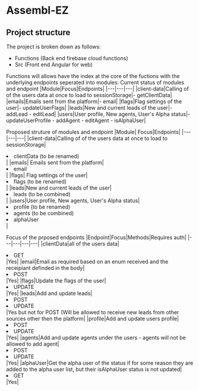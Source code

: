 # Assembl-EZ

## Project structure

The project is broken down as follows:

- Functions (Back end firebase cloud functions)
- Src (Front end Angular for web)

Functions will allows have the index at the core of the fuctions with the underlying endpoints seperated into modules:
Current status of modules and endpoint
|Module|Focus|Endpoints|
|---|---|---|
|client-data|Calling of of the users data at once to load to sessionStorage|- getClientData|
|emails|Emails sent from the platform|- email|
|flags|Flag settings of the user|- updateUserFlags|
|leads|New and current leads of the user|- addLead - editLead|
|users|User profile, New agents, User's Alpha status|- updateUserProfile - addAgent - editAgent - isAlphaUser|

Proposed struture of modules and endpoint
|Module| Focus|Endpoints|
|---|---|---|
|client-data|Calling of of the users data at once to load to sessionStorage|<li>clientData (to be renamed)</li>|
|emails| Emails sent from the platform|<li>email</li>|
|flags| Flag settings of the user|<li>flags (to be renamed)</li>|
|leads|New and current leads of the user|<li>leads (to be combined)</li>|
|users|User profile, New agents, User's Alpha status|<li>profile (to be renamed)</li> <li>agents (to be combined)</li><li>alphaUser</li>|

Focus of the prposed endpoints
|Endpoint|Focus|Methods|Requires auth|
|---|---|---|---|
|clientData|all of the users data|<li>GET</li>|Yes|
|email|Email as required based on an enum received and the receipiant definded in the body|<li>POST</li>|Yes|
|flags|Update the flags of the user|<li>UPDATE</li>|Yes|
|leads|Add and update leads|<li>POST</li><li>UPDATE</li>|Yes but not for POST (Will be allowed to receive new leads from other sources other then the platform|
|profile|Add and update users profile|<li>POST</li><li>UPDATE</li>|Yes|
|agents|Add and update agents under the users - agents will not be allowed to add agent|<li>POST</li><li>UPDATE</li>|Yes|
|alphaUser|Get the alpha user of the status if for some reason they are added to the alpha user list, but their isAlphaUser status is not updated|<li>GET</li>|Yes|

